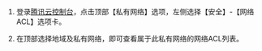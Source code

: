 1. 登录[腾讯云控制台](https://console.qcloud.com/)，点击顶部【私有网络】选项，左侧选择【安全】-【网络ACL】选项卡。

2. 在顶部选择地域及私有网络，即可查看属于此私有网络的网络ACL列表。
